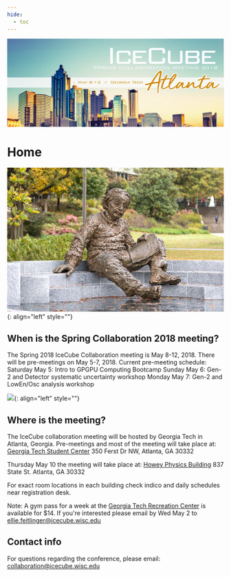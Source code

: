 ```yaml
---
hide:
  - toc
---
```


![2018 Spring Collaboration Meeting](Atlanta_Day.jpg)

# Home


![ ](Einstein.jpg){: align="left" style=""}

## When is the Spring Collaboration 2018 meeting?

The Spring 2018 IceCube Collaboration meeting is May 8-12, 2018.
There will be pre-meetings on May 5-7, 2018.
Current pre-meeting schedule:
Saturday May 5: Intro to GPGPU Computing Bootcamp
Sunday May 6: Gen-2 and Detector systematic uncertainty workshop
Monday May 7: Gen-2 and LowEn/Osc analysis workshop


![ ](GTech.png){: align="left" style=""}

## Where is the meeting?

The IceCube collaboration meeting will be hosted by Georgia Tech in Atlanta, Georgia.
Pre-meetings and most of the meeting will take place at:
[Georgia Tech Student Center](https://studentcenter.gatech.edu/)
350 Ferst Dr NW, Atlanta, GA 30332
  
Thursday May 10 the meeting will take place at: 
[Howey Physics Building](http://www.physics.gatech.edu/)
837 State St. Atlanta, GA 30332 
 
For exact room locations in each building check indico and daily schedules near registration desk.
 
Note: A gym pass for a week at the [Georgia Tech Recreation Center](https://crc.gatech.edu/memberships) is available for $14.
If you're interested please email by Wed May 2 to ellie.feitlinger@icecube.wisc.edu

## Contact info
For questions regarding the conference, please email: collaboration@icecube.wisc.edu


